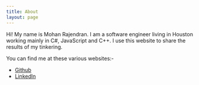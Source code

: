 ```yaml
---
title: About
layout: page
---
```


Hi! My name is Mohan Rajendran. I am a software engineer living in Houston working mainly in C#, JavaScript and C++. I use this website to share the results of my tinkering.

You can find me at these various websites:-
- [Github](https://github.com/mohanrajendran)
- [LinkedIn](https://www.linkedin.com/in/mohan-rajendran-26421335/)